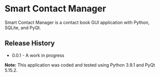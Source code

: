 # Smart Contact Manager
Smart Contact Manager is a contact book GUI application with Python, SQLite, and PyQt.

## Release History
- 0.0.1 - A work in progress

**Note:** This application was coded and tested using Python 3.9.1 and PyQt 5.15.2.
